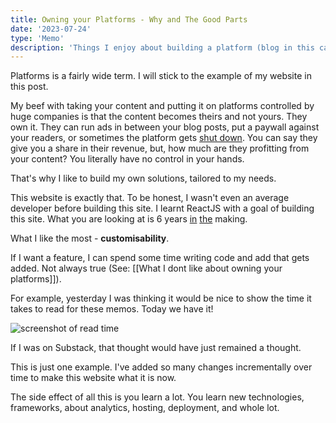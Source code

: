 ```yaml
---
title: Owning your Platforms - Why and The Good Parts
date: '2023-07-24'
type: 'Memo'
description: 'Things I enjoy about building a platform (blog in this case)'
---
```


Platforms is a fairly wide term. I will stick to the example of my website in this post.

My beef with taking your content and putting it on platforms controlled by huge companies is that the content becomes theirs and not yours. They own it. They can run ads in between your blog posts, put a paywall against your readers, or sometimes the platform gets [shut down](https://killedby.tech). You can say they give you a share in their revenue, but, how much are they profitting from your content? You literally have no control in your hands.

That's why I like to build my own solutions, tailored to my needs.

This website is exactly that. To be honest, I wasn't even an average developer before building this site. I learnt ReactJS with a goal of building this site. What you are looking at is 6 years [in](https://github.com/aravindballa/website/commit/e05587df5d1b2b71b9141b970ef78063bb7b79fb) [the](https://github.com/aravindballa/website2017/commit/0f02adb6c22bf79299f533a2a05fc2d414778c7e) making.

What I like the most - **customisability**.

If I want a feature, I can spend some time writing code and add that gets added. Not always true (See: [[What I dont like about owning your platforms]]).

For example, yesterday I was thinking it would be nice to show the time it takes to read for these memos. Today we have it!

![screenshot of read time](https://ik.imagekit.io/aravindballa/website/read-time.jpeg?updatedAt=1690203731224)

If I was on Substack, that thought would have just remained a thought.

This is just one example. I've added so many changes incrementally over time to make this website what it is now.

The side effect of all this is you learn a lot. You learn new technologies, frameworks, about analytics, hosting, deployment, and whole lot.
